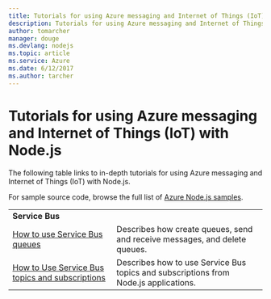 ```yaml
---
title: Tutorials for using Azure messaging and Internet of Things (IoT) with Node.js
description: Tutorials for using Azure messaging and Internet of Things (IoT) with Node.js.
author: tomarcher
manager: douge
ms.devlang: nodejs
ms.topic: article
ms.service: Azure
ms.date: 6/12/2017
ms.author: tarcher
---
```


# Tutorials for using Azure messaging and Internet of Things (IoT) with Node.js

The following table links to in-depth tutorials for using Azure messaging and Internet of Things (IoT) with Node.js.

For sample source code, browse the full list of [Azure Node.js samples](https://azure.microsoft.com/resources/samples/?term=nodejs).

| | |
|---|---|
| **Service Bus** ||
| [How to use Service Bus queues](../service-bus-messaging/service-bus-nodejs-how-to-use-queues.md?toc=/azure/node/toc.json&bc=/azure/node/toc.json) | Describes how create queues, send and receive messages, and delete queues. |
| [How to Use Service Bus topics and subscriptions](../service-bus-messaging/service-bus-nodejs-how-to-use-topics-subscriptions.md?toc=/azure/node/toc.json&bc=/azure/node/toc.json) | Describes how to use Service Bus topics and subscriptions from Node.js applications. |
